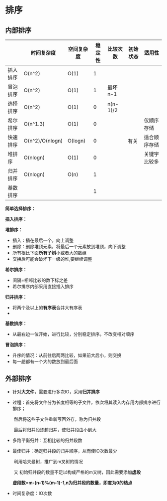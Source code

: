 # 排序

## 内部排序

|          | 时间复杂度      | 空间复杂度 | 稳定性 | 比较次数 | 初始状态 | 适用性       |
| -------- | --------------- | ---------- | ------ | -------- | -------- | ------------ |
| 插入排序 | O(n^2)          | O(1)       | 1      |          |          |              |
| 冒泡排序 | O(n^2)          | O(1)       | 1      | 最坏n-1  |          |              |
| 选择排序 | O(n^2)          | O(1)       | 0      | n(n-1)/2 |          |              |
| 希尔排序 | O(n^1.3)        | O(1)       | 0      |          |          | 仅顺序存储   |
| 快速排序 | O(n^2)/O(nlogn) | O(logn)    | 0      |          | 有关     | 适合顺序存储 |
| 堆排序   | O(nlogn)        | O(1)       | 0      |          |          | 关键字比较多 |
| 归并排序 | O(nlogn)        | O(n)       | 1      |          |          |              |
| 基数排序 |                 |            | 1      |          |          |              |



**简单选择排序：**



**插入排序：**



**堆排序：**

- 插入：插在最后一个，向上调整
- 删除：删除堆顶元素，将最后一个元素放到堆顶，向下调整
- 所有根比下面**所有子树**小或者大的数组
- 交换后可能会破坏下一级的堆,要继续调整

**希尔排序：**

- 间隔=相邻比较的数下标之差
- 希尔排序内部采用直接插入排序



**归并排序：**

- 将两个及以上的**有序表**合并大有序表
- 

**基数排序：**

- 从最右边一位开始，进行比较，分别稳定排序。不改变相对顺序

**冒泡排序：**

- 升序的情况：从前往后两两比较，如果前大后小，则交换
- 每一趟都有一个大的数放到最后面

## 外部排序

- 针对**大文件**，需要进行多次IO，采用**归并排序**

- 过程：首先将文件分为长度相等的子文件，依次将其读入内存用内部排序进行排序；

  ​			然后将这些子文件重新写回外存，称为归并段

  ​			最后将归并段逐趟归并，使归并段由小到大

- 多路平衡归并：互相比较的归并段数

- 最佳归并：确定归并段的归并顺序，从而使IO次数最少

  ​					利用哈夫曼树，推广到m叉树的情况

  ​					又 初始归并段的数量不足以构成严格的m叉树，因此需要添加**虚段**

  **虚段数=m-(n-1)%(m-1)-1,n为归并段的数量，即度为0的结点**



- 时间复杂度：IO次数